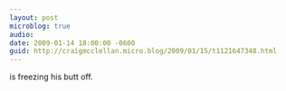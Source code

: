 ```yaml
---
layout: post
microblog: true
audio: 
date: 2009-01-14 18:00:00 -0600
guid: http://craigmcclellan.micro.blog/2009/01/15/t1121647348.html
---
```

is freezing his butt off.
